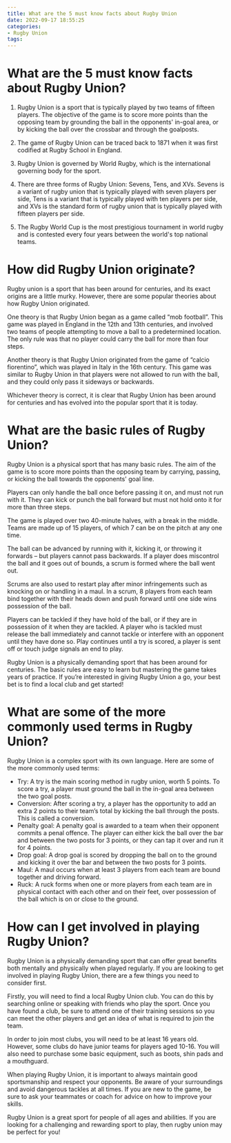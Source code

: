 ```yaml
---
title: What are the 5 must know facts about Rugby Union 
date: 2022-09-17 18:55:25
categories:
- Rugby Union
tags:
---
```



#  What are the 5 must know facts about Rugby Union? 

1. Rugby Union is a sport that is typically played by two teams of fifteen players. The objective of the game is to score more points than the opposing team by grounding the ball in the opponents' in-goal area, or by kicking the ball over the crossbar and through the goalposts.

2. The game of Rugby Union can be traced back to 1871 when it was first codified at Rugby School in England.

3. Rugby Union is governed by World Rugby, which is the international governing body for the sport.

4. There are three forms of Rugby Union: Sevens, Tens, and XVs. Sevens is a variant of rugby union that is typically played with seven players per side, Tens is a variant that is typically played with ten players per side, and XVs is the standard form of rugby union that is typically played with fifteen players per side.

5. The Rugby World Cup is the most prestigious tournament in world rugby and is contested every four years between the world's top national teams.

#  How did Rugby Union originate? 

Rugby union is a sport that has been around for centuries, and its exact origins are a little murky. However, there are some popular theories about how Rugby Union originated. 

One theory is that Rugby Union began as a game called “mob football”. This game was played in England in the 12th and 13th centuries, and involved two teams of people attempting to move a ball to a predetermined location. The only rule was that no player could carry the ball for more than four steps. 

Another theory is that Rugby Union originated from the game of “calcio fiorentino”, which was played in Italy in the 16th century. This game was similar to Rugby Union in that players were not allowed to run with the ball, and they could only pass it sideways or backwards. 

Whichever theory is correct, it is clear that Rugby Union has been around for centuries and has evolved into the popular sport that it is today.

#  What are the basic rules of Rugby Union? 
Rugby Union is a physical sport that has many basic rules. The aim of the game is to score more points than the opposing team by carrying, passing, or kicking the ball towards the opponents' goal line. 

Players can only handle the ball once before passing it on, and must not run with it. They can kick or punch the ball forward but must not hold onto it for more than three steps. 

The game is played over two 40-minute halves, with a break in the middle. Teams are made up of 15 players, of which 7 can be on the pitch at any one time. 

The ball can be advanced by running with it, kicking it, or throwing it forwards – but players cannot pass backwards. If a player does miscontrol the ball and it goes out of bounds, a scrum is formed where the ball went out. 

Scrums are also used to restart play after minor infringements such as knocking on or handling in a maul. In a scrum, 8 players from each team bind together with their heads down and push forward until one side wins possession of the ball. 

Players can be tackled if they have hold of the ball, or if they are in possession of it when they are tackled. A player who is tackled must release the ball immediately and cannot tackle or interfere with an opponent until they have done so. Play continues until a try is scored, a player is sent off or touch judge signals an end to play. 

Rugby Union is a physically demanding sport that has been around for centuries. The basic rules are easy to learn but mastering the game takes years of practice. If you’re interested in giving Rugby Union a go, your best bet is to find a local club and get started!

#  What are some of the more commonly used terms in Rugby Union? 

Rugby Union is a complex sport with its own language. Here are some of the more commonly used terms: 

- Try: A try is the main scoring method in rugby union, worth 5 points. To score a try, a player must ground the ball in the in-goal area between the two goal posts. 
- Conversion: After scoring a try, a player has the opportunity to add an extra 2 points to their team’s total by kicking the ball through the posts. This is called a conversion. 
- Penalty goal: A penalty goal is awarded to a team when their opponent commits a penal offence. The player can either kick the ball over the bar and between the two posts for 3 points, or they can tap it over and run it for 4 points. 
- Drop goal: A drop goal is scored by dropping the ball on to the ground and kicking it over the bar and between the two posts for 3 points. 
- Maul: A maul occurs when at least 3 players from each team are bound together and driving forward. 
- Ruck: A ruck forms when one or more players from each team are in physical contact with each other and on their feet, over possession of the ball which is on or close to the ground.

#  How can I get involved in playing Rugby Union?

Rugby Union is a physically demanding sport that can offer great benefits both mentally and physically when played regularly. If you are looking to get involved in playing Rugby Union, there are a few things you need to consider first.

Firstly, you will need to find a local Rugby Union club. You can do this by searching online or speaking with friends who play the sport. Once you have found a club, be sure to attend one of their training sessions so you can meet the other players and get an idea of what is required to join the team.

In order to join most clubs, you will need to be at least 16 years old. However, some clubs do have junior teams for players aged 10-16. You will also need to purchase some basic equipment, such as boots, shin pads and a mouthguard.

When playing Rugby Union, it is important to always maintain good sportsmanship and respect your opponents. Be aware of your surroundings and avoid dangerous tackles at all times. If you are new to the game, be sure to ask your teammates or coach for advice on how to improve your skills.

Rugby Union is a great sport for people of all ages and abilities. If you are looking for a challenging and rewarding sport to play, then rugby union may be perfect for you!